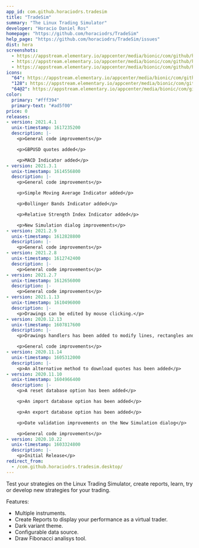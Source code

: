 ```yaml
---
app_id: com.github.horaciodrs.tradesim
title: "TradeSim"
summary: "The Linux Trading Simulator"
developer: "Horacio Daniel Ros"
homepage: "https://github.com/horaciodrs/TradeSim"
help_page: "https://github.com/horaciodrs/TradeSim/issues"
dist: hera
screenshots:
  - https://appstream.elementary.io/appcenter/media/bionic/com/github/horaciodrs.tradesim/29795ECEE932A2F951D4C4E9B54A0119/screenshots/image-1_orig.png
  - https://appstream.elementary.io/appcenter/media/bionic/com/github/horaciodrs.tradesim/29795ECEE932A2F951D4C4E9B54A0119/screenshots/image-2_orig.png
  - https://appstream.elementary.io/appcenter/media/bionic/com/github/horaciodrs.tradesim/29795ECEE932A2F951D4C4E9B54A0119/screenshots/image-3_orig.png
icons:
  "64": https://appstream.elementary.io/appcenter/media/bionic/com/github/horaciodrs.tradesim/29795ECEE932A2F951D4C4E9B54A0119/icons/64x64/com.github.horaciodrs.tradesim_com.github.horaciodrs.tradesim.png
  "128": https://appstream.elementary.io/appcenter/media/bionic/com/github/horaciodrs.tradesim/29795ECEE932A2F951D4C4E9B54A0119/icons/128x128/com.github.horaciodrs.tradesim_com.github.horaciodrs.tradesim.png
  "64@2": https://appstream.elementary.io/appcenter/media/bionic/com/github/horaciodrs.tradesim/29795ECEE932A2F951D4C4E9B54A0119/icons/64x64@2/com.github.horaciodrs.tradesim_com.github.horaciodrs.tradesim.png
color:
  primary: "#fff394"
  primary-text: "#ad5f00"
price: 0
releases:
- version: 2021.4.1
  unix-timestamp: 1617235200
  description: |-
    <p>General code improvements</p>

    <p>GBPUSD quotes added</p>

    <p>MACD Indicator added</p>
- version: 2021.3.1
  unix-timestamp: 1614556800
  description: |-
    <p>General code improvements</p>

    <p>Simple Moving Average Indicator added</p>

    <p>Bollinger Bands Indicator added</p>

    <p>Relative Strength Index Indicator added</p>

    <p>New Simulation dialog improvements</p>
- version: 2021.2.9
  unix-timestamp: 1612828800
  description: |-
    <p>General code improvements</p>
- version: 2021.2.8
  unix-timestamp: 1612742400
  description: |-
    <p>General code improvements</p>
- version: 2021.2.7
  unix-timestamp: 1612656000
  description: |-
    <p>General code improvements</p>
- version: 2021.1.13
  unix-timestamp: 1610496000
  description: |-
    <p>Drawings can be edited by mouse clicking.</p>
- version: 2020.12.13
  unix-timestamp: 1607817600
  description: |-
    <p>Drawings handlers has been added to modify lines, rectangles and fibonacci retracements.</p>

    <p>General code improvements</p>
- version: 2020.11.14
  unix-timestamp: 1605312000
  description: |-
    <p>An alternative method to download quotes has been added</p>
- version: 2020.11.10
  unix-timestamp: 1604966400
  description: |-
    <p>A reset database option has been added</p>

    <p>An import database option has been added</p>

    <p>An export database option has been added</p>

    <p>Date validation improvements on the New Simulation dialog</p>

    <p>General code improvements</p>
- version: 2020.10.22
  unix-timestamp: 1603324800
  description: |-
    <p>Initial Release</p>
redirect_from:
  - /com.github.horaciodrs.tradesim.desktop/
---
```


<p>Test your strategies on the Linux Trading Simulator, create reports, learn, try or develop new strategies for your trading.</p>
<p>Features:</p>
<ul>
  <li>Multiple instruments.</li>
  <li>Create Reports to display your performance as a virtual trader.</li>
  <li>Dark variant theme.</li>
  <li>Configurable data source.</li>
  <li>Draw Fibonacci analisys tool.</li>
</ul>